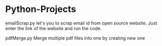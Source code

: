 # Python-Projects
emailScrap.py
  let's you to scrap email id from open source website. Just enter the link of the website and run the code.
  
 pdfMerge.py
  Merge multiple pdf files into one by creating new one
